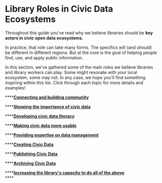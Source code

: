 # Library Roles in Civic Data Ecosystems

Throughout this guide you've read why we believe libraries should be **key actors in civic open data ecosystems.** 

In practice, that role can take many forms. The specifics will \(and _should_\) be different in different regions. But at the core is the goal of helping people find, use, and apply public information.

In this section, we've gathered some of the main roles we believe libraries and library workers can play. Some might resonate with your local ecosystem, some may not. In any case, we hope you'll find something inspiring within this list. Click through each topic for more details and examples!

\*\*\*\*[**Connecting and building community**](connecting-and-building-community.md)

\*\*\*\*[**Showing the importance of civic data**](showing-the-importance-of-civic-data.md)

\*\*\*\*[**Developing civic data literacy**](developing-civic-data-literacy.md)

\*\*\*\*[**Making civic data more usable**](making-civic-data-more-usable.md)

\*\*\*\*[**Providing expertise on data management**](providing-expertise-on-data-management.md)

\*\*\*\*[**Creating Civic Data**](creating-civic-data.md)

\*\*\*\*[**Publishing Civic Data**](publishing-civic-data.md)

\*\*\*\*[**Archiving Civic Data**](archiving-civic-data.md)

\*\*\*\*[**Increasing the library's capacity to do all of the above**  
](increasing-the-librarys-capacity-to-do-all-of-the-above.md)\*\*\*\*

